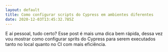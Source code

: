 ```yaml
---
layout: default
title: Como configurar scripts do Cypress em ambientes diferentes
date: 2020-12-03T13:45:32.785Z
---
```

E aí pessoal, tudo certo? Esse post é mais uma dica bem rápida, dessa vez vou mostrar como configurar sprits do Cypress para serem executados tanto no local quanto no CI com mais eficiência.